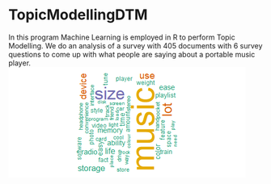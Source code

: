 # TopicModellingDTM

In this program Machine Learning is employed in R to perform Topic Modelling. We do an analysis of a survey with 405 documents with 6 survey questions to come up with what people are saying about a portable music player. 
![wordCloud](RplotMusic.png)



